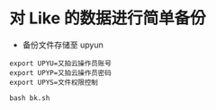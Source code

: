 # 对 Like 的数据进行简单备份


- 备份文件存储至 upyun
```
export UPYU=又拍云操作员账号
export UPYP=又拍云操作员密码
export UPYS=文件权限控制

bash bk.sh
```

